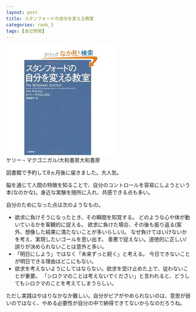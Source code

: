 ```yaml
---
layout: post
title: スタンフォードの自分を変える教室
categories: rank_3
tags: [自己啓発]
---
```



<div class="book"><div class="book_image"><a href="http://www.amazon.co.jp/dp/4479793631"><img src="/images/willpower_instict.jpg"></a></div><div class="book_info">ケリー・マクゴニガル/大和書房大和書房</div><div class="clear"></div></div>

図書館で予約して8ヵ月後に届きました。大人気。

脳を通じて人間の特徴を知ることで、自分のコントロールを容易にしようという本(なのかな)。身近な実験を随所に入れ、共感できる点も多い。

自分のためになった点は次のようなもの。

* 欲求に負けそうになったとき、その瞬間を知覚する。
  どのような心や体が動いているかを客観的に捉える。
  欲求に負けた場合、その後も振り返る(案外、想像した結果に満たないことが多いらしい)。
  なぜ負けてはいけないかを考え、実現したいゴールを思い出す。
  善悪で捉えない。道徳的に正しい/誤りが決められないことは意外と多い。
* 「明日にしよう」ではなく「未来ずっと続く」と考える。
  今日できないことが明日できる理由はどこにもない。
* 欲求を考えないようにしてはならない。欲求を受け止めた上で、従わないことが重要。
  「シロクマのことは考えないでください」と言われると、どうしてもシロクマのことを考えてしまうらしい。

ただし実践はやはりなかなか難しい。自分がビアがやめられないのは、意思が弱いのではなく、やめる必要性が自分の中で納得できてないからなのだろうね。
